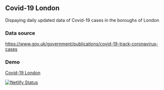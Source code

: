 ## Covid-19 London

Dispaying daily updated data of Covid-19 cases in the boroughs of London

### Data source

https://www.gov.uk/government/publications/covid-19-track-coronavirus-cases


### Demo
[Covid-19 London](https://covid-london.netlify.com/)

[![Netlify Status](https://api.netlify.com/api/v1/badges/68134294-c021-4d15-80f4-51067d6d7d72/deploy-status)](https://app.netlify.com/sites/covid-london/deploys)